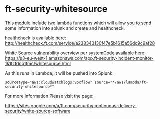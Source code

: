 ft-security-whitesource
=========================

This module include two lambda functions which will allow you to send some information into splunk and create and healthcheck.

healthcheck is available here: http://healthcheck.ft.com/service/a238343130f47e5b1615a56dc9c9af28

White Source vulnerability overview per systemCode available here: https://s3-eu-west-1.amazonaws.com/app.ft-security-incident-monitor-1k1tztdno1tmc/whitesource.html

As this runs in Lambda, it will be pushed into Splunk
	
    sourcetype="aws:cloudwatchlogs:vpcflow" source="*/aws/lambda/ft-security-whitesource*"
    
For more information Please visit the page: 

https://sites.google.com/a/ft.com/security/continuous-delivery-security/white-source-software